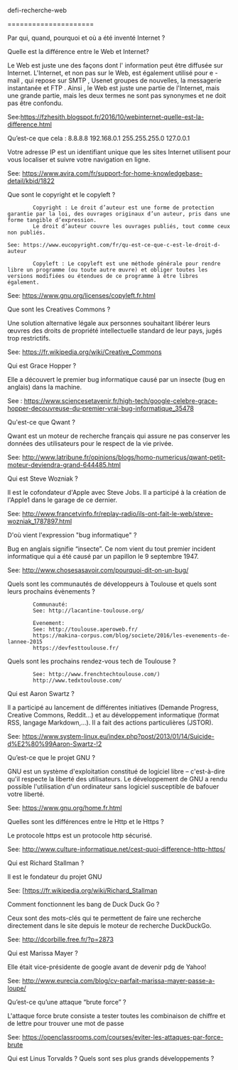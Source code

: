defi-recherche-web

=====================


Par qui, quand, pourquoi et où a été inventé Internet ?


Quelle est la différence entre le Web et Internet?

Le Web est juste une des façons dont l' information peut être diffusée sur Internet. L'Internet, et non pas sur le Web, est également utilisé pour e - mail , qui repose sur SMTP , Usenet groupes de nouvelles, la messagerie instantanée et FTP . Ainsi , le Web est juste une partie de l'Internet, mais une grande partie, mais les deux termes ne sont pas synonymes et ne doit pas être confondu.

See:https://fzhesith.blogspot.fr/2016/10/webinternet-quelle-est-la-difference.html


Qu’est-ce que cela :
			8.8.8.8 
			192.168.0.1
			255.255.255.0
			127.0.0.1

Votre adresse IP est un identifiant unique que les sites Internet utilisent pour vous localiser et suivre votre navigation en ligne.

See: https://www.avira.com/fr/support-for-home-knowledgebase-detail/kbid/1822


Que sont le copyright et le copyleft ?

			Copyright : Le droit d’auteur est une forme de protection garantie par la loi, des ouvrages originaux d’un auteur, pris dans une forme tangible d’expression.
			Le droit d’auteur couvre les ouvrages publiés, tout comme ceux non publiés.

	See: https://www.eucopyright.com/fr/qu-est-ce-que-c-est-le-droit-d-auteur

			Copyleft : Le copyleft est une méthode générale pour rendre libre un programme (ou toute autre œuvre) et obliger toutes les versions modifiées ou étendues de ce programme à être libres également.

See: https://www.gnu.org/licenses/copyleft.fr.html


Que sont les Creatives Commons ?

Une solution alternative légale aux personnes souhaitant libérer leurs œuvres des droits de propriété intellectuelle standard de leur pays, jugés trop restrictifs.

See: https://fr.wikipedia.org/wiki/Creative_Commons


Qui est Grace Hopper ?

Elle a découvert le premier bug informatique causé par un insecte (bug en anglais) dans la machine.

See : https://www.sciencesetavenir.fr/high-tech/google-celebre-grace-hopper-decouvreuse-du-premier-vrai-bug-informatique_35478


Qu'est-ce que Qwant ?

Qwant est un moteur de recherche français qui assure ne pas conserver les données des utilisateurs pour le respect de la vie privée.

See: http://www.latribune.fr/opinions/blogs/homo-numericus/qwant-petit-moteur-deviendra-grand-644485.html


Qui est Steve Wozniak ?

Il est le cofondateur d'Apple avec Steve Jobs. Il a participé à la création de l'Apple1 dans le garage de ce dernier.

See: http://www.francetvinfo.fr/replay-radio/ils-ont-fait-le-web/steve-wozniak_1787897.html


D'où vient l'expression "bug informatique" ?

Bug en anglais signifie “insecte”.  Ce nom vient du tout premier incident informatique qui a été causé par un papillon le 9 septembre 1947.

See: http://www.chosesasavoir.com/pourquoi-dit-on-un-bug/


Quels sont les communautés de développeurs à Toulouse et quels sont leurs prochains évènements ?

			Communauté:
			See: http://lacantine-toulouse.org/ 

			Evenement:
			See: http://toulouse.aperoweb.fr/
			https://makina-corpus.com/blog/societe/2016/les-evenements-de-lannee-2015
			https://devfesttoulouse.fr/


Quels sont les prochains rendez-vous tech de Toulouse ?

			See: http://www.frenchtechtoulouse.com/)
			http://www.tedxtoulouse.com/


Qui est Aaron Swartz ?

Il a participé au lancement de différentes initiatives (Demande Progress, Creative Commons, Reddit...) et au développement informatique (format RSS, langage Markdown,...). Il a fait des actions particulières (JSTOR).

See: https://www.system-linux.eu/index.php?post/2013/01/14/Suicide-d%E2%80%99Aaron-Swartz-!2


Qu’est-ce que le projet GNU ?

GNU est un système d'exploitation constitué de logiciel libre – c'est-à-dire qu'il respecte la liberté des utilisateurs. Le développement de GNU a rendu possible l'utilisation d'un ordinateur sans logiciel susceptible de bafouer votre liberté.

See: https://www.gnu.org/home.fr.html


Quelles sont les différences entre le Http et le Https ?

Le protocole https est un protocole http sécurisé.

See: http://www.culture-informatique.net/cest-quoi-difference-http-https/


Qui est Richard Stallman ?

Il est le fondateur du projet GNU

See: [https://fr.wikipedia.org/wiki/Richard_Stallman


Comment fonctionnent les bang de Duck Duck Go ?

Ceux sont des mots-clés qui te permettent de faire une recherche directement dans le site depuis le moteur de recherche DuckDuckGo.

See: http://dcorbille.free.fr/?p=2873


Qui est Marissa Mayer ?

Elle était vice-présidente de google avant de devenir pdg de Yahoo!

See: http://www.eurecia.com/blog/cv-parfait-marissa-mayer-passe-a-loupe/


Qu’est-ce qu’une attaque “brute force” ?

L'attaque force brute consiste a tester toutes les combinaison de chiffre et de lettre pour trouver une mot de passe 

See: https://openclassrooms.com/courses/eviter-les-attaques-par-force-brute



Qui est Linus Torvalds ?
 Quels sont ses plus grands développements ?

